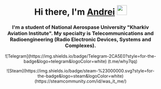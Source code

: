 <h1 align="center">Hi there, I'm <a href="https://daniilshat.ru/" target="_blank">Andrei</a> 
<img src="https://github.com/blackcater/blackcater/raw/main/images/Hi.gif" height="32"/></h1>
<h3 align="center">I'm a student of National Aerospase University "Kharkiv Aviation Institute". My specialty is Telecommunications and Radioengineering (Radio Electronic Devices, Systems and Complexes).</h3>
<p align="center">
![Telegram](https://img.shields.io/badge/Telegram-2CA5E0?style=for-the-badge&logo=telegram&logoColor=white) (t.me/why7qq)
<p align="center">
![Steam](https://img.shields.io/badge/steam-%23000000.svg?style=for-the-badge&logo=steam&logoColor=white) (https://steamcommunity.com/id/was_it_me/)
   


